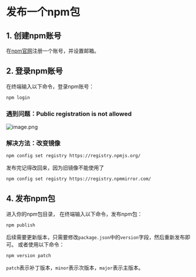 # 发布一个npm包

## 1. 创建npm账号

在[npm官网](https://www.npmjs.com/)注册一个账号，并设置邮箱。

## 2. 登录npm账号

在终端输入以下命令，登录npm账号：

```bash
npm login
```

### 遇到问题：Public registration is not allowed
![image.png](https://p0-xtjj-private.juejin.cn/tos-cn-i-73owjymdk6/964c4197a2e54f2cb16a9d3f5af555f4~tplv-73owjymdk6-jj-mark:0:0:0:0:q75.awebp?policy=eyJ2bSI6MywidWlkIjoiMjAzMjM0NDc0NDg1NzEyNyJ9&rk3s=e9ecf3d6&x-orig-authkey=f32326d3454f2ac7e96d3d06cdbb035152127018&x-orig-expires=1723627463&x-orig-sign=1IprbDSuK5befvHRddGqMkFLG9Y%3D)
### 解决方法：改变镜像
```bash
npm config set registry https://registry.npmjs.org/
```
发布完记得改回来，因为旧镜像不能使用了
```bash
npm config set registry https://registry.npmmirror.com/
```

## 4. 发布npm包
进入你的npm包目录，
在终端输入以下命令，发布npm包：
```bash
npm publish
```
后续需要更新版本，只需要修改`package.json`中的`version`字段，然后重新发布即可。
或者使用以下命令：
```bash
npm version patch
```
`patch`表示补丁版本，`minor`表示次版本，`major`表示主版本。
